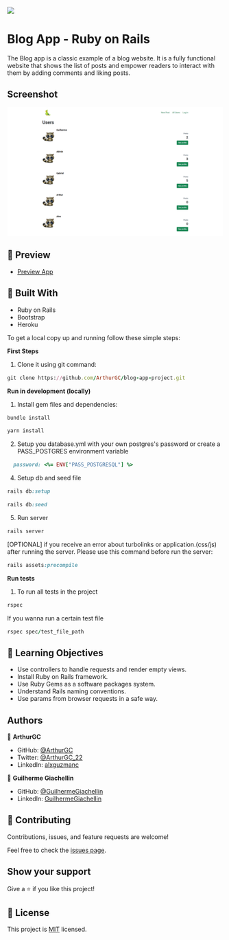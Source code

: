 ![](https://img.shields.io/badge/Microverse-blueviolet)
# Blog App - Ruby on Rails

The Blog app is a classic example of a blog website. It is a fully functional website that shows the list of posts and empower readers to interact with them by adding comments and liking posts.

## Screenshot

![Blog App root](https://raw.githubusercontent.com/ArthurGC/blog-app-project/setup-mailer/app/assets/images/FireShot_Capture_002_BlogAppProject_blog-app-arthurgca-herokuapp-com.png)

## :hammer: Preview

- [Preview App](https://blog-app-arthurgca.herokuapp.com/)

## :hammer: Built With

- Ruby on Rails
- Bootstrap
- Heroku

To get a local copy up and running follow these simple steps:

**First Steps**

1. Clone it using git command:
```ruby
git clone https://github.com/ArthurGC/blog-app-project.git
```

**Run in development (locally)**

1. Install gem files and dependencies:
```ruby
bundle install
```
```ruby
yarn install
```
2. Setup you database.yml with your own postgres's password or create a PASS_POSTGRES environment variable 
```ruby
  password: <%= ENV["PASS_POSTGRESQL"] %>
```
4. Setup db and seed file
```ruby
rails db:setup
```
```ruby
rails db:seed
```
5. Run server
```ruby
rails server
```
[OPTIONAL] if you receive an error about turbolinks or application.(css/js) after running the server. Please use this command before run the server:
```ruby
rails assets:precompile
```

**Run tests**

1. To run all tests in the project
```ruby
rspec
``` 
If you wanna run a certain test file
```ruby
rspec spec/test_file_path
```

## :blue_book: Learning Objectives

- Use controllers to handle requests and render empty views.
- Install Ruby on Rails framework.
- Use Ruby Gems as a software packages system.
- Understand Rails naming conventions.
- Use params from browser requests in a safe way.

## Authors

👤 **ArthurGC**

- GitHub: [@ArthurGC](https://github.com/ArthurGC)
- Twitter: [@ArthurGC_22](https://twitter.com/ArthurGC_22)
- LinkedIn: [alxguzmanc](https://www.linkedin.com/in/alxguzmanc/)

👤 **Guilherme Giachellin**

- GitHub: [@GuilhermeGiachellin](https://github.com/GuilhermeGiachellin)
- LinkedIn: [GuilhermeGiachellin](https://www.linkedin.com/in/guilherme-giachellin-2599771b9/)

## 🤝 Contributing

Contributions, issues, and feature requests are welcome!

Feel free to check the [issues page](https://github.com/ArthurGC/blog-app-project/issues).

## Show your support

Give a ⭐️ if you like this project!

## 📝 License

This project is [MIT](LICENSE) licensed.

